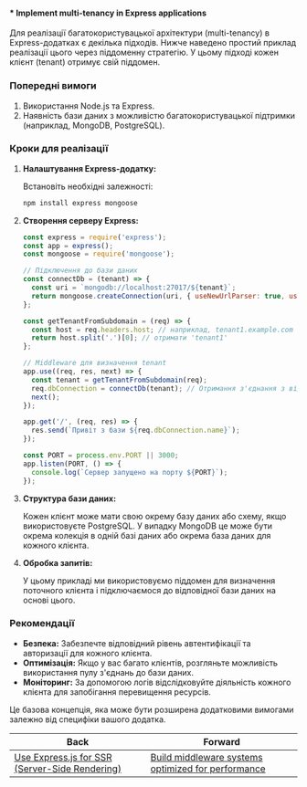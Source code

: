 #### * Implement multi-tenancy in Express applications

Для реалізації багатокористувацької архітектури (multi-tenancy) в Express-додатках є декілька підходів. Нижче наведено простий приклад реалізації цього через піддоменну стратегію. У цьому підході кожен клієнт (tenant) отримує свій піддомен.

### Попередні вимоги

1. Використання Node.js та Express.
2. Наявність бази даних з можливістю багатокористувацької підтримки (наприклад, MongoDB, PostgreSQL).

### Кроки для реалізації

1. **Налаштування Express-додатку:**

   Встановіть необхідні залежності:

   ```sh
   npm install express mongoose
   ```

2. **Створення серверу Express:**

   ```javascript
   const express = require('express');
   const app = express();
   const mongoose = require('mongoose');

   // Підключення до бази даних
   const connectDb = (tenant) => {
     const uri = `mongodb://localhost:27017/${tenant}`;
     return mongoose.createConnection(uri, { useNewUrlParser: true, useUnifiedTopology: true });
   };

   const getTenantFromSubdomain = (req) => {
     const host = req.headers.host; // наприклад, tenant1.example.com
     return host.split('.')[0]; // отримати 'tenant1'
   };

   // Middleware для визначення tenant
   app.use((req, res, next) => {
     const tenant = getTenantFromSubdomain(req);
     req.dbConnection = connectDb(tenant); // Отримання з'єднання з відповідною БД
     next();
   });

   app.get('/', (req, res) => {
     res.send(`Привіт з бази ${req.dbConnection.name}`);
   });

   const PORT = process.env.PORT || 3000;
   app.listen(PORT, () => {
     console.log(`Сервер запущено на порту ${PORT}`);
   });
   ```

3. **Структура бази даних:**

   Кожен клієнт може мати свою окрему базу даних або схему, якщо використовуєте PostgreSQL. У випадку MongoDB це може бути окрема колекція в одній базі даних або окрема база даних для кожного клієнта.

4. **Обробка запитів:**

   У цьому прикладі ми використовуємо піддомен для визначення поточного клієнта і підключаємося до відповідної бази даних на основі цього.

### Рекомендації

- **Безпека:** Забезпечте відповідний рівень автентифікації та авторизації для кожного клієнта.
- **Оптимізація:** Якщо у вас багато клієнтів, розгляньте можливість використання пулу з'єднань до бази даних.
- **Моніторинг:** За допомогою логів відслідковуйте діяльність кожного клієнта для запобігання перевищення ресурсів.

Це базова концепція, яка може бути розширена додатковими вимогами залежно від специфіки вашого додатка.

| Back | Forward |
|---|---|
| [Use Express.js for SSR (Server-Side Rendering)](/ua/senior/expressjs/use-expressjs-for-serverside-rendering.md)  | [Build middleware systems optimized for performance](/ua/senior/expressjs/build-highperformance-middleware-systems.md) |
